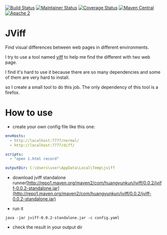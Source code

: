 [![Build Status](https://snap-ci.com/htynkn/jviff/branch/master/build_image)](https://snap-ci.com/htynkn/jviff/branch/master)
[![Maintainer Status](http://stillmaintained.com/htynkn/jviff.png)](http://stillmaintained.com/htynkn/jviff)
[![Coverage Status](https://coveralls.io/repos/htynkn/jviff/badge.svg?branch=master)](https://coveralls.io/r/htynkn/jviff?branch=master)
[![Maven Central](https://img.shields.io/maven-central/v/com.huangyunkun/jviff.svg)](https://coveralls.io/r/htynkn/jviff?branch=master)
[![Apache 2](http://img.shields.io/badge/license-Apache%202-red.svg)](http://www.apache.org/licenses/LICENSE-2.0)
# JViff
Find visual differences between web pages in different environments.

I try to use a tool named [viff](https://github.com/winsonwq/viff) to help me find the different with two web page.

I find it's hard to use it because there are so many dependencies and some of them are very hard to install.

so I create a small tool to do this job. The only dependency of this tool is a firefox.

# How to use
* create your own config file like this one:
``` yaml
envHosts:
  - http://localhost:7777/normal/
  - http://localhost:7777/diff/

scripts:
  - "open 1.html record"

outputDir: C:\Users\user\AppData\Local\Temp\jviff
```

* download jviff standalone runner[http://repo1.maven.org/maven2/com/huangyunkun/jviff/0.0.2/jviff-0.0.2-standalone.jar](http://repo1.maven.org/maven2/com/huangyunkun/jviff/0.0.2/jviff-0.0.2-standalone.jar)

* run it
```
java -jar jviff-0.0.2-standalone.jar -c config.yaml
```

* check the result in your output dir

